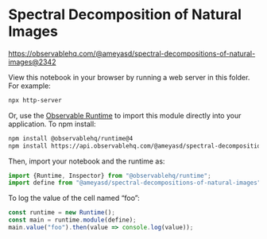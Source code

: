 # Spectral Decomposition of Natural Images

https://observablehq.com/@ameyasd/spectral-decompositions-of-natural-images@2342

View this notebook in your browser by running a web server in this folder. For
example:

~~~sh
npx http-server
~~~

Or, use the [Observable Runtime](https://github.com/observablehq/runtime) to
import this module directly into your application. To npm install:

~~~sh
npm install @observablehq/runtime@4
npm install https://api.observablehq.com/@ameyasd/spectral-decompositions-of-natural-images@2342.tgz?v=3
~~~

Then, import your notebook and the runtime as:

~~~js
import {Runtime, Inspector} from "@observablehq/runtime";
import define from "@ameyasd/spectral-decompositions-of-natural-images";
~~~

To log the value of the cell named “foo”:

~~~js
const runtime = new Runtime();
const main = runtime.module(define);
main.value("foo").then(value => console.log(value));
~~~
